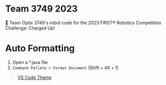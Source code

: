 # Team 3749 2023
🤖 Team Optix 3749's robot code for the 2023 FIRST® Robotics Competition Challenge: Charged Up!

# Auto Formatting
1. Open a *.java file
2. `Command Pallete > Format Document` (Shift + Alt + f)

> [VS Code Theme](https://marketplace.visualstudio.com/items?itemName=oguhpereira.spotify-color-theme)
